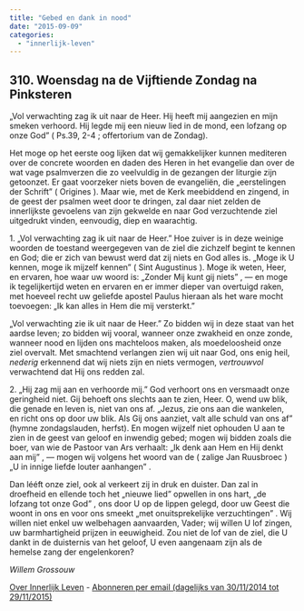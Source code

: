 ```yaml
---
title: "Gebed en dank in nood"
date: "2015-09-09"
categories: 
  - "innerlijk-leven"
---
```


## 310\. Woensdag na de Vijftiende Zondag na Pinksteren

„Vol verwachting zag ik uit naar de Heer. Hij heeft mij aangezien en mijn smeken verhoord. Hij legde mij een nieuw lied in de mond, een lofzang op onze God” ( Ps.39, 2-4 ; offertorium van de Zondag).

Het moge op het eerste oog lijken dat wij gemakkelijker kunnen mediteren over de concrete woorden en daden des Heren in het evangelie dan over de wat vage psalmverzen die zo veelvuldig in de gezangen der liturgie zijn getoonzet. Er gaat voorzeker niets boven de evangeliën, die „eerstelingen der Schrift” ( Origines ). Maar wie, met de Kerk meebiddend en zingend, in de geest der psalmen weet door te dringen, zal daar niet zelden de innerlijkste gevoelens van zijn gekwelde en naar God verzuchtende ziel uitgedrukt vinden, eenvoudig, diep en waarachtig.

1\. „Vol verwachting zag ik uit naar de Heer.” Hoe zuiver is in deze weinige woorden de toestand weergegeven van de ziel die zichzelf begint te kennen en God; die er zich van bewust werd dat zij niets en God alles is. „Moge ik U kennen, moge ik mijzelf kennen” ( Sint Augustinus ). Moge ik weten, Heer, en ervaren, hoe waar uw woord is: „Zonder Mij kunt gij niets” , — en moge ik tegelijkertijd weten en ervaren en er immer dieper van overtuigd raken, met hoeveel recht uw geliefde apostel Paulus hieraan als het ware mocht toevoegen: „Ik kan alles in Hem die mij versterkt.”

„Vol verwachting zie ik uit naar de Heer.” Zo bidden wij in deze staat van het aardse leven; zo bidden wij vooral, wanneer onze zwakheid en onze zonde, wanneer nood en lijden ons machteloos maken, als moedeloosheid onze ziel overvalt. Met smachtend verlangen zien wij uit naar God, ons enig heil, _nederig_ erkennend dat wij niets zijn en niets vermogen, _vertrouwvol_ verwachtend dat Hij ons redden zal.

2\. „Hij zag mij aan en verhoorde mij.” God verhoort ons en versmaadt onze geringheid niet. Gij behoeft ons slechts aan te zien, Heer. O, wend uw blik, die genade en leven is, niet van ons af. „Jezus, zie ons aan die wankelen, en richt ons op door uw blik. Als Gij ons aanziet, valt alle schuld van ons af” (hymne zondagslauden, herfst). En mogen wijzelf niet ophouden U aan te zien in de geest van geloof en inwendig gebed; mogen wij bidden zoals die boer, van wie de Pastoor van Ars verhaalt: „Ik denk aan Hem en Hij denkt aan mij” , — mogen wij volgens het woord van de ( zalige Jan Ruusbroec ) „U in innige liefde louter aanhangen” .

Dan lééft onze ziel, ook al verkeert zij in druk en duister. Dan zal in droefheid en ellende toch het „nieuwe lied” opwellen in ons hart, „de lofzang tot onze God” , ons door U op de lippen gelegd, door uw Geest die woont in ons en voor ons smeekt „met onuitsprekelijke verzuchtingen” . Wij willen niet enkel uw welbehagen aanvaarden, Vader; wij willen U lof zingen, uw barmhartigheid prijzen in eeuwigheid. Zou niet de lof van de ziel, die U dankt in de duisternis van het geloof, U even aangenaam zijn als de hemelse zang der engelenkoren?

_Willem Grossouw_

[Over Innerlijk Leven](http://www.gelovenleren.net/2014/11/27/een-jaar-lang-innerlijk-leven-op-geloven-leren/) - [Abonneren per email (dagelijks van 30/11/2014 tot 29/11/2015)](http://eepurl.com/9P3DT)
